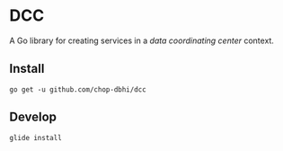 # DCC

A Go library for creating services in a *data coordinating center* context.

## Install

```
go get -u github.com/chop-dbhi/dcc
```

## Develop

```
glide install
```
